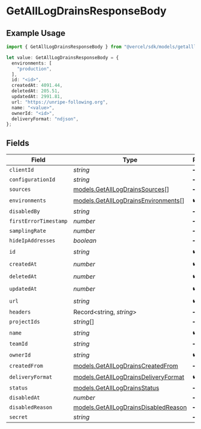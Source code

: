 # GetAllLogDrainsResponseBody

## Example Usage

```typescript
import { GetAllLogDrainsResponseBody } from "@vercel/sdk/models/getalllogdrainsop.js";

let value: GetAllLogDrainsResponseBody = {
  environments: [
    "production",
  ],
  id: "<id>",
  createdAt: 4091.44,
  deletedAt: 205.51,
  updatedAt: 2991.81,
  url: "https://unripe-following.org",
  name: "<value>",
  ownerId: "<id>",
  deliveryFormat: "ndjson",
};
```

## Fields

| Field                                                                              | Type                                                                               | Required                                                                           | Description                                                                        |
| ---------------------------------------------------------------------------------- | ---------------------------------------------------------------------------------- | ---------------------------------------------------------------------------------- | ---------------------------------------------------------------------------------- |
| `clientId`                                                                         | *string*                                                                           | :heavy_minus_sign:                                                                 | N/A                                                                                |
| `configurationId`                                                                  | *string*                                                                           | :heavy_minus_sign:                                                                 | N/A                                                                                |
| `sources`                                                                          | [models.GetAllLogDrainsSources](../models/getalllogdrainssources.md)[]             | :heavy_minus_sign:                                                                 | N/A                                                                                |
| `environments`                                                                     | [models.GetAllLogDrainsEnvironments](../models/getalllogdrainsenvironments.md)[]   | :heavy_check_mark:                                                                 | N/A                                                                                |
| `disabledBy`                                                                       | *string*                                                                           | :heavy_minus_sign:                                                                 | N/A                                                                                |
| `firstErrorTimestamp`                                                              | *number*                                                                           | :heavy_minus_sign:                                                                 | N/A                                                                                |
| `samplingRate`                                                                     | *number*                                                                           | :heavy_minus_sign:                                                                 | N/A                                                                                |
| `hideIpAddresses`                                                                  | *boolean*                                                                          | :heavy_minus_sign:                                                                 | N/A                                                                                |
| `id`                                                                               | *string*                                                                           | :heavy_check_mark:                                                                 | N/A                                                                                |
| `createdAt`                                                                        | *number*                                                                           | :heavy_check_mark:                                                                 | N/A                                                                                |
| `deletedAt`                                                                        | *number*                                                                           | :heavy_check_mark:                                                                 | N/A                                                                                |
| `updatedAt`                                                                        | *number*                                                                           | :heavy_check_mark:                                                                 | N/A                                                                                |
| `url`                                                                              | *string*                                                                           | :heavy_check_mark:                                                                 | N/A                                                                                |
| `headers`                                                                          | Record<string, *string*>                                                           | :heavy_minus_sign:                                                                 | N/A                                                                                |
| `projectIds`                                                                       | *string*[]                                                                         | :heavy_minus_sign:                                                                 | N/A                                                                                |
| `name`                                                                             | *string*                                                                           | :heavy_check_mark:                                                                 | N/A                                                                                |
| `teamId`                                                                           | *string*                                                                           | :heavy_minus_sign:                                                                 | N/A                                                                                |
| `ownerId`                                                                          | *string*                                                                           | :heavy_check_mark:                                                                 | N/A                                                                                |
| `createdFrom`                                                                      | [models.GetAllLogDrainsCreatedFrom](../models/getalllogdrainscreatedfrom.md)       | :heavy_minus_sign:                                                                 | N/A                                                                                |
| `deliveryFormat`                                                                   | [models.GetAllLogDrainsDeliveryFormat](../models/getalllogdrainsdeliveryformat.md) | :heavy_check_mark:                                                                 | N/A                                                                                |
| `status`                                                                           | [models.GetAllLogDrainsStatus](../models/getalllogdrainsstatus.md)                 | :heavy_minus_sign:                                                                 | N/A                                                                                |
| `disabledAt`                                                                       | *number*                                                                           | :heavy_minus_sign:                                                                 | N/A                                                                                |
| `disabledReason`                                                                   | [models.GetAllLogDrainsDisabledReason](../models/getalllogdrainsdisabledreason.md) | :heavy_minus_sign:                                                                 | N/A                                                                                |
| `secret`                                                                           | *string*                                                                           | :heavy_minus_sign:                                                                 | N/A                                                                                |